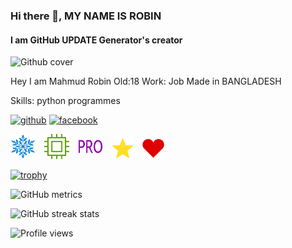 ### Hi there 👋, MY NAME IS ROBIN
#### I am GitHub UPDATE Generator's creator
![Github cover](https://web.facebook.com/photo/?fbid=109349668444291&set=a.109349691777622)

Hey 
I am Mahmud Robin
Old:18
Work: Job
Made in BANGLADESH

Skills: python programmes



[<img src='https://cdn.jsdelivr.net/npm/simple-icons@3.0.1/icons/github.svg' alt='github' height='40'>](https://github.com/MR-R0BIN)  [<img src='https://cdn.jsdelivr.net/npm/simple-icons@3.0.1/icons/facebook.svg' alt='facebook' height='40'>](https://www.facebook.com/https://www.facebook.com/profile.php?id=100081077746616)  

<a href='https://archiveprogram.github.com/'><img src='https://raw.githubusercontent.com/acervenky/animated-github-badges/master/assets/acbadge.gif' width='40' height='40'></a> <a href='https://docs.github.com/en/developers'><img src='https://raw.githubusercontent.com/acervenky/animated-github-badges/master/assets/devbadge.gif' width='40' height='40'></a> <a href='https://github.com/pricing'><img src='https://raw.githubusercontent.com/acervenky/animated-github-badges/master/assets/pro.gif' width='40' height='40'></a> <a href='https://stars.github.com/'><img src='https://raw.githubusercontent.com/acervenky/animated-github-badges/master/assets/starbadge.gif' width='35' height='35'></a> <a href='https://docs.github.com/en/github/supporting-the-open-source-community-with-github-sponsors'><img src='https://raw.githubusercontent.com/acervenky/animated-github-badges/master/assets/sponsorbadge.gif' width='35' height='35'></a> 

[![trophy](https://github-profile-trophy.vercel.app/?username=MR-R0BIN)](https://github.com/ryo-ma/github-profile-trophy)

![GitHub metrics](https://metrics.lecoq.io/MR-R0BIN)  

![GitHub streak stats](https://github-readme-streak-stats.herokuapp.com/?user=MR-R0BIN)  

![Profile views](https://gpvc.arturio.dev/MR-R0BIN)  
